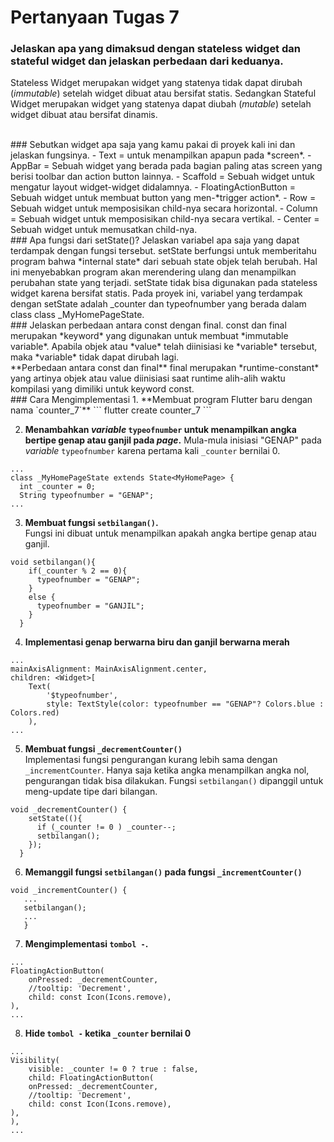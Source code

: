 # Pertanyaan Tugas 7

### Jelaskan apa yang dimaksud dengan stateless widget dan stateful widget dan jelaskan perbedaan dari keduanya.
Stateless Widget merupakan widget yang statenya tidak dapat dirubah (*immutable*) setelah widget dibuat atau bersifat statis.
Sedangkan Stateful Widget merupakan widget yang statenya dapat diubah (*mutable*) setelah widget dibuat atau bersifat dinamis.

<br />
### Sebutkan widget apa saja yang kamu pakai di proyek kali ini dan jelaskan fungsinya.
- Text = untuk menampilkan apapun pada *screen*.
- AppBar = Sebuah widget yang berada pada bagian paling atas screen yang berisi toolbar dan action button lainnya.
- Scaffold = Sebuah widget untuk mengatur layout widget-widget didalamnya.
- FloatingActionButton = Sebuah widget untuk membuat button yang men-*trigger action*. 
- Row = Sebuah widget untuk memposisikan child-nya secara horizontal.
- Column = Sebuah widget untuk memposisikan child-nya secara vertikal.
- Center = Sebuah widget untuk memusatkan child-nya.
<br />
### Apa fungsi dari setState()? Jelaskan variabel apa saja yang dapat terdampak dengan fungsi tersebut.
setState berfungsi untuk memberitahu program bahwa *internal state* dari sebuah state objek telah berubah. 
Hal ini menyebabkan program akan merendering ulang dan menampilkan perubahan state yang terjadi. 
setState tidak bisa digunakan pada stateless widget karena bersifat statis. Pada proyek ini, 
variabel yang terdampak dengan setState adalah _counter dan typeofnumber yang berada dalam class class _MyHomePageState.

<br />
### Jelaskan perbedaan antara const dengan final.
const dan final merupakan *keyword* yang digunakan untuk membuat *immutable variable*. Apabila objek atau *value* telah 
diinisiasi ke *variable* tersebut, maka *variable* tidak dapat dirubah lagi. <br />
**Perbedaan antara const dan final**
final merupakan *runtime-constant* yang artinya objek atau value diinisiasi saat runtime alih-alih waktu kompilasi 
yang dimiliki untuk keyword const. 

<br />
### Cara Mengimplementasi
1. **Membuat program Flutter baru dengan nama `counter_7`**
```
flutter create counter_7
```

2. **Menambahkan *variable* `typeofnumber` untuk menampilkan angka bertipe genap atau ganjil pada *page*.**
Mula-mula inisiasi "GENAP" pada *variable* `typeofnumber` karena pertama kali `_counter` bernilai 0.
```
...
class _MyHomePageState extends State<MyHomePage> {
  int _counter = 0;
  String typeofnumber = "GENAP";
...
```

3. **Membuat fungsi `setbilangan()`.** <br />
Fungsi ini dibuat untuk menampilkan apakah angka bertipe genap atau ganjil.
```
void setbilangan(){
    if(_counter % 2 == 0){
      typeofnumber = "GENAP";
    }
    else {
      typeofnumber = "GANJIL";
    }
  }
```

4. **Implementasi genap berwarna biru dan ganjil berwarna merah**
```
...
mainAxisAlignment: MainAxisAlignment.center,
children: <Widget>[
    Text(
        '$typeofnumber',
        style: TextStyle(color: typeofnumber == "GENAP"? Colors.blue : Colors.red)
    ),
...
```
5. **Membuat fungsi `_decrementCounter()`** <br />
Implementasi fungsi pengurangan kurang lebih sama dengan `_incrementCounter`. 
Hanya saja ketika angka menampilkan angka nol, pengurangan tidak bisa dilakukan. 
Fungsi `setbilangan()` dipanggil untuk meng-update tipe dari bilangan.
```
void _decrementCounter() {
    setState((){
      if (_counter != 0 ) _counter--;
      setbilangan();
    });
  }
```
6. **Memanggil fungsi `setbilangan()` pada fungsi `_incrementCounter()`**
```
void _incrementCounter() {
   ...
   setbilangan();
   ...
   }
```
7. **Mengimplementasi `tombol -`.**
```
...
FloatingActionButton(
    onPressed: _decrementCounter,
    //tooltip: 'Decrement',
    child: const Icon(Icons.remove),
),
...
```
8. **Hide `tombol -` ketika `_counter` bernilai 0**
```
...
Visibility(
    visible: _counter != 0 ? true : false,
    child: FloatingActionButton(
    onPressed: _decrementCounter,
    //tooltip: 'Decrement',
    child: const Icon(Icons.remove),
),
),
...
```


